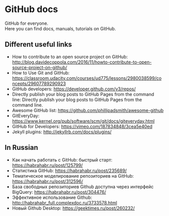 # GitHub docs

GitHub for everyone.     
Here you can find docs, manuals, tutorials on GitHub.    

## Different useful links
* How to contribute to an open source project on GitHub: http://blog.davidecoppola.com/2016/11/howto-contribute-to-open-source-project-on-github/
* How to Use Git and GitHub: https://classroom.udacity.com/courses/ud775/lessons/2980038599/concepts/29607789290923
* GitHub developers: https://developer.github.com/v3/repos/
* Directly publish your blog posts to GitHub Pages from the command line: Directly publish your blog posts to GitHub Pages from the command line.
* Awesome GitHub list: https://github.com/phillipadsmith/awesome-github
* GitEveryDay: https://www.kernel.org/pub/software/scm/git/docs/giteveryday.html
* GitHub for Developers: https://vimeo.com/187834848/3cea5e40ed
* Jekyll plugins: http://jekyllrb.com/docs/plugins/

## In Russian
* Как начать работать с GitHub: быстрый старт: https://habrahabr.ru/post/125799/
* Статистика GitHub: https://habrahabr.ru/post/235689/
* Тематическое моделирование репозиториев на GitHub: https://habrahabr.ru/post/312596/
* База свободных репозиториев Github доступна через интерфейс BigQuery: https://habrahabr.ru/post/304476/
* Эффективное использование Github: http://habrahabr_full.complexdoc.ru/3733578.html
* Новый Github Desktop: https://geektimes.ru/post/260232/
